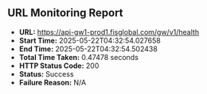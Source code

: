 ## URL Monitoring Report

- **URL:** https://api-gw1-prod1.fisglobal.com/gw/v1/health
- **Start Time:** 2025-05-22T04:32:54.027658
- **End Time:** 2025-05-22T04:32:54.502438
- **Total Time Taken:** 0.47478 seconds
- **HTTP Status Code:** 200
- **Status:** Success
- **Failure Reason:** N/A

